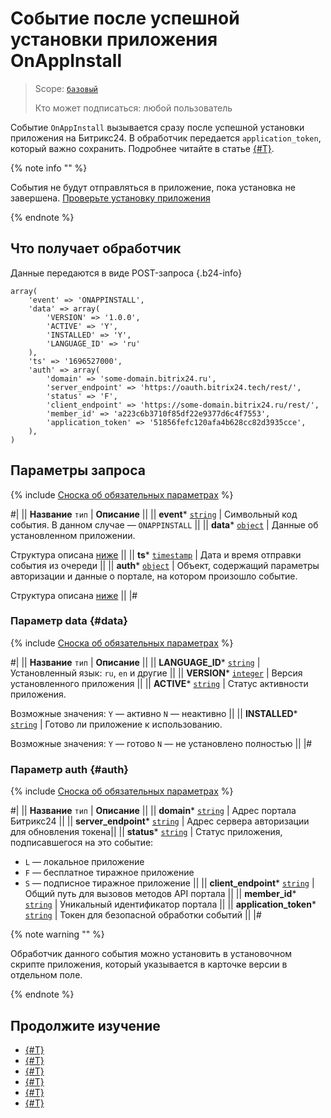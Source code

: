 # Событие после успешной установки приложения OnAppInstall

> Scope: [`базовый`](../../scopes/permissions.md)
>
> Кто может подписаться: любой пользователь

Событие `OnAppInstall` вызывается сразу после успешной установки приложения на Битрикс24. В обработчик передается `application_token`, который важно сохранить. Подробнее читайте в статье [{#T}](../../events/safe-event-handlers.md).

{% note info "" %}

События не будут отправляться в приложение, пока установка не завершена. [Проверьте установку приложения](../../../settings/app-installation/installation-finish.md)

{% endnote %}

## Что получает обработчик

Данные передаются в виде POST-запроса {.b24-info}

```
array(
    'event' => 'ONAPPINSTALL',
    'data' => array(
        'VERSION' => '1.0.0',
        'ACTIVE' => 'Y',
        'INSTALLED' => 'Y',
        'LANGUAGE_ID' => 'ru'
    ),
    'ts' => '1696527000',
    'auth' => array(
        'domain' => 'some-domain.bitrix24.ru',
        'server_endpoint' => 'https://oauth.bitrix24.tech/rest/',   
        'status' => 'F',
        'client_endpoint' => 'https://some-domain.bitrix24.ru/rest/',   
        'member_id' => 'a223c6b3710f85df22e9377d6c4f7553',
        'application_token' => '51856fefc120afa4b628cc82d3935cce',        
    ),
)
```

## Параметры запроса

{% include [Сноска об обязательных параметрах](../../../_includes/required.md) %}

#|
|| **Название**
`тип` | **Описание** ||
|| **event***
[`string`](../../data-types.md) | Символьный код события. В данном случае — `ONAPPINSTALL` ||
|| **data***
[`object`](../../data-types.md) | Данные об установленном приложении.

Структура описана [ниже](#data) ||
|| **ts***
[`timestamp`](../../data-types.md) | Дата и время отправки события из очереди ||
|| **auth***
[`object`](../../data-types.md) | Объект, содержащий параметры авторизации и данные о портале, на котором произошло событие.

Структура описана [ниже](#auth) ||
|#

### Параметр data {#data}

{% include [Сноска об обязательных параметрах](../../../_includes/required.md) %}

#|
|| **Название**
`тип` | **Описание** ||
|| **LANGUAGE_ID***
[`string`](../../data-types.md) | Установленный язык: `ru`, `en` и другие ||
|| **VERSION***
[`integer`](../../data-types.md) | Версия установленного приложения ||
|| **ACTIVE***
[`string`](../../data-types.md) | Статус активности приложения. 

Возможные значения:
`Y` — активно
`N` — неактивно ||
|| **INSTALLED***
[`string`](../../data-types.md) | Готово ли приложение к использованию. 

Возможные значения: 
`Y` — готово
`N` — не установлено полностью ||
|#

### Параметр auth {#auth}

{% include [Сноска об обязательных параметрах](../../../_includes/required.md) %}

#|
|| **Название**
`тип` | **Описание** ||
|| **domain***
[`string`](../../data-types.md) | Адрес портала Битрикс24 ||
|| **server_endpoint***
[`string`](../../data-types.md) | Адрес сервера авторизации для обновления токена||
|| **status***
[`string`](../../data-types.md) | Статус приложения, подписавшегося на это событие:

- `L` — локальное приложение
- `F` — бесплатное тиражное приложение
- `S` — подписное тиражное приложение
||
|| **client_endpoint***
[`string`](../../data-types.md) | Общий путь для вызовов методов API портала ||
|| **member_id***
[`string`](../../data-types.md) | Уникальный идентификатор портала ||
|| **application_token***
[`string`](../../data-types.md) | Токен для безопасной обработки событий ||
|#

{% note warning "" %}

 Обработчик данного события можно установить в установочном скрипте приложения, который указывается в карточке версии в отдельном поле.

{% endnote %}

## Продолжите изучение

- [{#T}](../../events/index.md)
- [{#T}](../../events/event-bind.md)
- [{#T}](./on-app-payment.md)
- [{#T}](./on-app-method-confirm.md)
- [{#T}](./on-user-add.md)
- [{#T}](./on-app-uninstall.md)